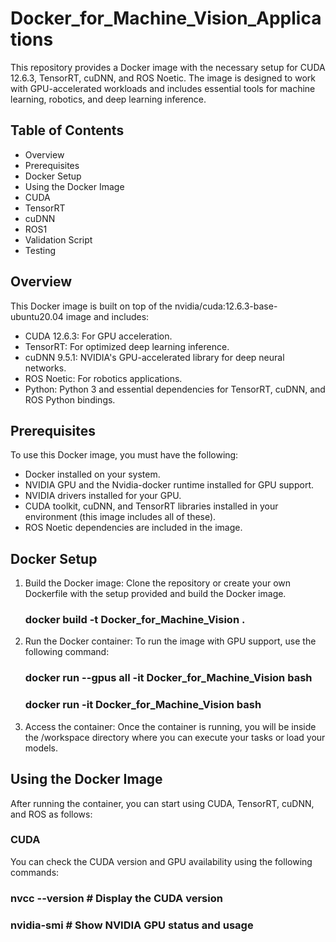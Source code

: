 # Docker_for_Machine_Vision_Applications

This repository provides a Docker image with the necessary setup for CUDA 12.6.3, TensorRT, cuDNN, and ROS Noetic. The image is designed to work with GPU-accelerated workloads and includes essential tools for machine learning, robotics, and deep learning inference.

## Table of Contents
- Overview
- Prerequisites
- Docker Setup
- Using the Docker Image
- CUDA
- TensorRT
- cuDNN
- ROS1
- Validation Script
- Testing

## Overview

This Docker image is built on top of the nvidia/cuda:12.6.3-base-ubuntu20.04 image and includes:

- CUDA 12.6.3: For GPU acceleration.
- TensorRT: For optimized deep learning inference.
- cuDNN 9.5.1: NVIDIA's GPU-accelerated library for deep neural networks.
- ROS Noetic: For robotics applications.
- Python: Python 3 and essential dependencies for TensorRT, cuDNN, and ROS Python bindings.

## Prerequisites
To use this Docker image, you must have the following:

- Docker installed on your system.
- NVIDIA GPU and the Nvidia-docker runtime installed for GPU support.
- NVIDIA drivers installed for your GPU.
- CUDA toolkit, cuDNN, and TensorRT libraries installed in your environment (this image includes all of these).
- ROS Noetic dependencies are included in the image.

## Docker Setup

1. Build the Docker image: Clone the repository or create your own Dockerfile with the setup provided and build the Docker image.
   ### docker build -t Docker_for_Machine_Vision .

2. Run the Docker container: To run the image with GPU support, use the following command:
   ### docker run --gpus all -it Docker_for_Machine_Vision bash
   ### docker run -it Docker_for_Machine_Vision bash

3. Access the container: Once the container is running, you will be inside the /workspace directory where you can execute your tasks or load your models.

## Using the Docker Image
After running the container, you can start using CUDA, TensorRT, cuDNN, and ROS as follows:

### CUDA
You can check the CUDA version and GPU availability using the following commands:
   ### nvcc --version  # Display the CUDA version
   ### nvidia-smi      # Show NVIDIA GPU status and usage
